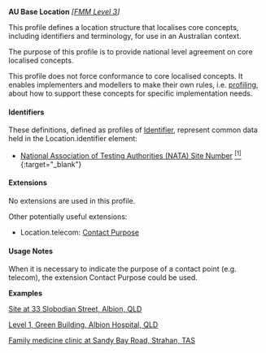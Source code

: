 **AU Base Location** *[[FMM Level 3](guidance.html)]*

This profile defines a location structure that localises core concepts, including identifiers and terminology, for use in an Australian context.

The purpose of this profile is to provide national level agreement on core localised concepts. 

This profile does not force conformance to core localised concepts. It enables implementers and modellers to make their own rules, i.e. [profiling](http://hl7.org/fhir/profiling.html), about how to support these concepts for specific implementation needs.


#### Identifiers
These definitions, defined as profiles of [Identifier](http://hl7.org/fhir/R4/datatypes.html#Identifier), represent common data held in the Location.identifier element:
* [National Association of Testing Authorities (NATA) Site Number](StructureDefinition-au-natasitenumber.html) [<sup>[1]</sup>](http://hl7.org.au/id/nata-site/index.html){:target="_blank"}

#### Extensions
No extensions are used in this profile.

Other potentially useful extensions:
* Location.telecom: [Contact Purpose](http://build.fhir.org/ig/hl7au/au-fhir-base/StructureDefinition-contact-purpose.html)

#### Usage Notes

When it is necessary to indicate the purpose of a contact point (e.g. telecom), the extension Contact Purpose could be used.

**Examples**

[Site at 33 Slobodian Street, Albion, QLD](Location-example1.html)

[Level 1, Green Building, Albion Hospital, QLD](Location-example2.html)

[Family medicine clinic at Sandy Bay Road, Strahan, TAS](Location-example3.html)

